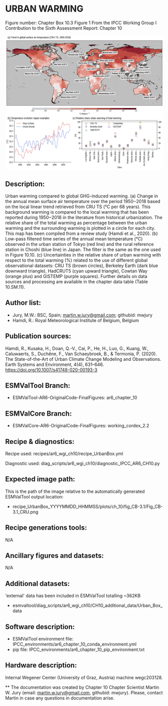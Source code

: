URBAN WARMING
=============

Figure number: Chapter Box 10.3 Figure 1
From the IPCC Working Group I Contribution to the Sixth Assessment Report: Chapter 10

![Figure 10 CB 3.1](../images/ar6_wg1_chap10_figureCBox10_3_1_Urban_warming.png?raw=true)


Description:
------------
Urban warming compared to global GHG-induced warming. (a) Change in the annual mean surface air temperature over the period 1950‒2018 based on the local linear trend retrieved from CRU TS (°C per 68 years). This background warming is compared to the local warming that has been reported during 1950‒2018 in the literature from historical urbanization. The relative share of the total warming as percentage between the urban warming and the surrounding warming is plotted in a circle for each city. This map has been compiled from a review study (Hamdi et al., 2020). (b) Low-pass filtered time series of the annual mean temperature (°C) observed in the urban station of Tokyo (red line) and the rural reference station in Choshi (blue line) in Japan. The filter is the same as the one used in Figure 10.10. (c) Uncertainties in the relative share of urban warming with respect to the total warming (%) related to the use of different global observational datasets: CRU TS (brown circles), Berkeley Earth (dark blue downward triangle), HadCRUT5 (cyan upward triangle), Cowtan Way (orange plus) and GISTEMP (purple squares). Further details on data sources and processing are available in the chapter data table (Table 10.SM.11).


Author list:
------------
- Jury, M.W.: BSC, Spain; martin.w.jury@gmail.com; githubid: mwjury
- Hamdi, R.: Royal Meteorological Institute of Belgium, Belgium


Publication sources:
--------------------
Hamdi, R., Kusaka, H., Doan, Q.-V., Cai, P., He, H., Luo, G., Kuang, W., Caluwaerts, S., Duchêne, F., Van Schaeybroek, B., & Termonia, P. (2020). The State-of-the-Art of Urban Climate Change Modeling and Observations. Earth Systems and Environment, 4(4), 631–646. https://doi.org/10.1007/s41748-020-00193-3


ESMValTool Branch:
------------------
- ESMValTool-AR6-OriginalCode-FinalFigures: ar6_chapter_10


ESMValCore Branch:
------------------
- ESMValCore-AR6-OriginalCode-FinalFigures: working_cordex_2.2


Recipe & diagnostics:
---------------------
Recipe used: recipes/ar6_wgi_ch10/recipe_UrbanBox.yml

Diagnostic used: diag_scripts/ar6_wgi_ch10/diagnostic_IPCC_AR6_CH10.py


Expected image path:
--------------------
This is the path of the image relative to the automatically generated ESMValTool output location:
- recipe_UrbanBox_YYYYMMDD_HHMMSS/plots/ch_10/fig_CB-3.1/Fig_CB-3.1_CRU.png


Recipe generations tools:
-------------------------
N/A


Ancillary figures and datasets:
-------------------------------
N/A


Additional datasets:
--------------------
'external' data has been included in ESMValTool totalling ~362KB
- esmvaltool/diag_scripts/ar6_wgi_ch10/CH10_additional_data/Urban_Box_data


Software description:
---------------------
- ESMValTool environment file: IPCC_environments/ar6_chapter_10_conda_environment.yml
- pip file: IPCC_environments/ar6_chapter_10_pip_environment.txt


Hardware description:
---------------------
Internal Wegener Center (University of Graz, Austria) machine wegc203128.

** The documentation was created by Chapter 10 Chapter Scientist Martin W. Jury (email: martin.w.jury@gmail.com, githubid: mwjury). Please, contact Martin in case any questions in documentation arise.